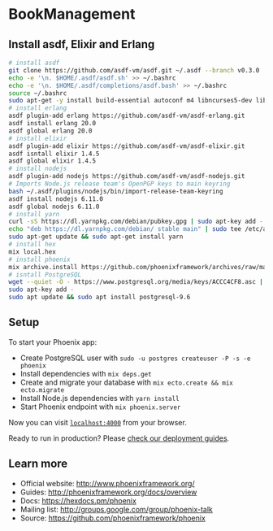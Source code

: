 # BookManagement

## Install asdf, Elixir and Erlang

```bash
# install asdf
git clone https://github.com/asdf-vm/asdf.git ~/.asdf --branch v0.3.0
echo -e '\n. $HOME/.asdf/asdf.sh' >> ~/.bashrc
echo -e '\n. $HOME/.asdf/completions/asdf.bash' >> ~/.bashrc
source ~/.bashrc
sudo apt-get -y install build-essential autoconf m4 libncurses5-dev libwxgtk3.0-dev libgl1-mesa-dev libglu1-mesa-dev libssh-dev unixodbc-dev
# install erlang
asdf plugin-add erlang https://github.com/asdf-vm/asdf-erlang.git
asdf install erlang 20.0
asdf global erlang 20.0
# install elixir
asdf plugin-add elixir https://github.com/asdf-vm/asdf-elixir.git
asdf isntall elixir 1.4.5
asdf global elixir 1.4.5
# install nodejs
asdf plugin-add nodejs https://github.com/asdf-vm/asdf-nodejs.git
# Imports Node.js release team's OpenPGP keys to main keyring
bash ~/.asdf/plugins/nodejs/bin/import-release-team-keyring
asdf install nodejs 6.11.0
asdf global nodejs 6.11.0
# install yarn
curl -sS https://dl.yarnpkg.com/debian/pubkey.gpg | sudo apt-key add -
echo "deb https://dl.yarnpkg.com/debian/ stable main" | sudo tee /etc/apt/sources.list.d/yarn.list
sudo apt-get update && sudo apt-get install yarn
# install hex
mix local.hex
# install phoenix
mix archive.install https://github.com/phoenixframework/archives/raw/master/phoenix_new.ez
# isntall PostgreSQL
wget --quiet -O - https://www.postgresql.org/media/keys/ACCC4CF8.asc | \
sudo apt-key add -
sudo apt update && sudo apt install postgresql-9.6
```

## Setup

To start your Phoenix app:

* Create PostgreSQL user with `sudo -u postgres createuser -P -s -e phoenix`
* Install dependencies with `mix deps.get`
* Create and migrate your database with `mix ecto.create && mix ecto.migrate`
* Install Node.js dependencies with `yarn install`
* Start Phoenix endpoint with `mix phoenix.server`

Now you can visit [`localhost:4000`](http://localhost:4000) from your browser.

Ready to run in production? Please [check our deployment guides](http://www.phoenixframework.org/docs/deployment).

## Learn more

* Official website: http://www.phoenixframework.org/
* Guides: http://phoenixframework.org/docs/overview
* Docs: https://hexdocs.pm/phoenix
* Mailing list: http://groups.google.com/group/phoenix-talk
* Source: https://github.com/phoenixframework/phoenix

